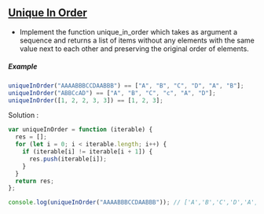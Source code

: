 ## [Unique In Order](https://www.codewars.com/kata/54e6533c92449cc251001667)

- Implement the function unique_in_order which takes as argument a sequence and returns a list of items without any elements with the same value next to each other and preserving the original order of elements.

##### Example

```js
uniqueInOrder("AAAABBBCCDAABBB") == ["A", "B", "C", "D", "A", "B"];
uniqueInOrder("ABBCcAD") == ["A", "B", "C", "c", "A", "D"];
uniqueInOrder([1, 2, 2, 3, 3]) == [1, 2, 3];
```

Solution :

```js
var uniqueInOrder = function (iterable) {
  res = [];
  for (let i = 0; i < iterable.length; i++) {
    if (iterable[i] != iterable[i + 1]) {
      res.push(iterable[i]);
    }
  }
  return res;
};

console.log(uniqueInOrder("AAAABBBCCDAABBB")); // ['A','B','C','D','A','B']
```
